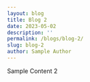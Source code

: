 ```yaml
---
layout: blog
title: Blog 2
date: 2023-05-02
description: ''
permalink: /blogs/blog-2/
slug: blog-2
author: Sample Author
---
```


Sample Content 2